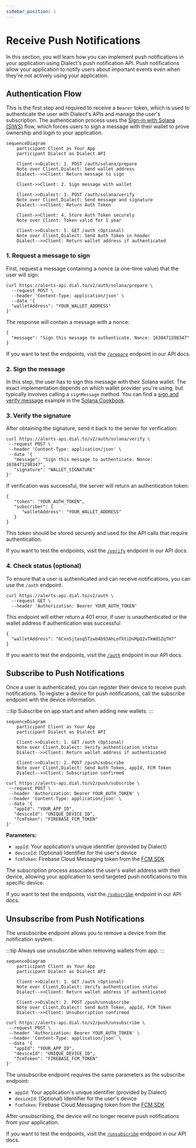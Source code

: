 ```yaml
---
sidebar_position: 1
---
```


# Receive Push Notifications

In this section, you will learn how you can implement push notifications in your application using Dialect's push notification API. Push notifications allow your application to notify users about important events even when they're not actively using your application.

## Authentication Flow

This is the first step and required to receive a `Bearer` token, which is used to authenticate the user with Dialect's APIs and manage the user's subscription. The authentication process uses the [Sign-in with Solana (SIWS)](https://github.com/phantom/sign-in-with-solana) flow, which forces users to sign a message with their wallet to prove ownership and login to your application.

```mermaid
sequenceDiagram
    participant Client as Your App
    participant Dialect as Dialect API

    Client->>Dialect: 1. POST /auth/solana/prepare
    Note over Client,Dialect: Send wallet address
    Dialect-->>Client: Return message to sign

    Client->>Client: 2. Sign message with wallet

    Client->>Dialect: 3. POST /auth/solana/verify
    Note over Client,Dialect: Send message and signature
    Dialect-->>Client: Return Auth Token

    Client->>Client: 4. Store Auth Token securely
    Note over Client: Token valid for 1 year

    Client->>Dialect: 5. GET /auth (Optional)
    Note over Client,Dialect: Send Auth Token in header
    Dialect-->>Client: Return wallet address if authenticated

```

### 1. Request a message to sign

First, request a message containing a nonce (a one-time value) that the user will sign:

```shell
curl https://alerts-api.dial.to/v2/auth/solana/prepare \
  --request POST \
  --header 'Content-Type: application/json' \
  --data '{
  "walletAddress": "YOUR_WALLET_ADDRESS"
}'
```

The response will contain a message with a nonce:

```shell
{
  "message": "Sign this message to authenticate. Nonce: 1638471298347"
}
```

If you want to test the endpoints, visit the [`/prepare`](https://alerts-api.dial.to/docs#tag/subscriber/POST/v2/auth/solana/prepare) endpoint in our API docs.

### 2. Sign the message

In this step, the user has to sign this message with their Solana wallet. The exact implementation depends on which wallet provider you're using, but typically involves calling a `⁠signMessage` method. You can find a [sign and verify message](https://solana.com/developers/cookbook/wallets/sign-message) example in the [Solana Cookbook](https://solana.com/developers/cookbook).

### 3. Verify the signature

After obtaining the signature, send it back to the server for verification:

```shell
curl https://alerts-api.dial.to/v2/auth/solana/verify \
 --request POST \
 --header 'Content-Type: application/json' \
 --data '{
   "message": "Sign this message to authenticate. Nonce: 1638471298347",
   "signature": "WALLET_SIGNATURE"
}'
```

If verification was successful, the server will return an authentication token:

```shell
{
   "token": "YOUR_AUTH_TOKEN",
   "subscriber": {
      "walletAddress": "YOUR_WALLET_ADDRESS"
   }
}
```

This token should be stored securely and used for the API calls that require authentication.

If you want to test the endpoints, visit the [`/verify`](https://alerts-api.dial.to/docs#tag/subscriber/POST/v2/auth/solana/verify) endpoint in our API docs.

### 4. Check status (optional)

To ensure that a user is authenticated and can receive notifications, you can use the `/auth` endpoint.

```shell
curl https://alerts-api.dial.to/v2/auth \
  --request GET \
  --header 'Authorization: Bearer YOUR_AUTH_TOKEN'
```

This endpoint will either return a 401 error, if user is unauthenticated or the wallet address if authentication was successful

```shell
{
  "walletAddress": "6CxnSjtasq5Tzwb4b93AhLofXtiDvMpQ2vTkWdSZqTH7"
}
```

If you want to test the endpoints, visit the [`/auth`](https://alerts-api.dial.to/docs#tag/subscriber/GET/v2/auth) endpoint in our API docs.

## Subscribe to Push Notifications

Once a user is authenticated, you can register their device to receive push notifications. To register a device for push notifications, call the subscribe endpoint with the device information.

:::tip
Subscribe on app start and when adding new wallets.
:::

```mermaid
sequenceDiagram
    participant Client as Your App
    participant Dialect as Dialect API

    Client->>Dialect: 1. GET /auth (Optional)
    Note over Client,Dialect: Verify authentication status
    Dialect-->>Client: Return wallet address if authenticated

    Client->>Dialect: 2. POST /push/subscribe
    Note over Client,Dialect: Send Auth Token, appId, FCM Token
    Dialect-->>Client: Subscription confirmed
```

```shell
curl https://alerts-api.dial.to/v2/push/subscribe \
 --request POST \
 --header 'Authorization: Bearer YOUR_AUTH_TOKEN' \
 --header 'Content-Type: application/json' \
 --data '{
   "appId": "YOUR_APP_ID",
   "deviceId": "UNIQUE_DEVICE_ID",
   "fcmToken": "FIREBASE_FCM_TOKEN"
}'
```

**Parameters:**

- `⁠appId`: Your application's unique identifier (provided by Dialect)
- `⁠deviceId`: (Optional) Identifier for the user's device
- `⁠fcmToken`: Firebase Cloud Messaging token from the [FCM SDK](https://firebase.google.com/docs/cloud-messaging)

The subscription process associates the user's wallet address with their device, allowing your application to send targeted push notifications to this specific device.

If you want to test the endpoints, visit the [`/subscribe`](https://alerts-api.dial.to/docs#tag/subscriber/POST/v2/push/subscribe) endpoint in our API docs.

## Unsubscribe from Push Notifications

The unsubscribe endpoint allows you to remove a device from the notification system.

:::tip
Always use unsubscribe when removing wallets from app.
:::

```mermaid
sequenceDiagram
    participant Client as Your App
    participant Dialect as Dialect API

    Client->>Dialect: 1. GET /auth (Optional)
    Note over Client,Dialect: Verify authentication status
    Dialect-->>Client: Return wallet address if authenticated

    Client->>Dialect: 2. POST /push/unsubscribe
    Note over Client,Dialect: Send Auth Token, appId, FCM Token
    Dialect-->>Client: Unsubscription confirmed

```

```shell
curl https://alerts-api.dial.to/v2/push/unsubscribe \
 --request POST \
 --header 'Authorization: Bearer YOUR_AUTH_TOKEN' \
 --header 'Content-Type: application/json' \
 --data '{
   "appId": "YOUR_APP_ID",
   "deviceId": "UNIQUE_DEVICE_ID",
   "fcmToken": "FIREBASE_FCM_TOKEN"
}'
```

The unsubscribe endpoint requires the same parameters as the subscribe endpoint:

- `⁠appId`: Your application's unique identifier (provided by Dialect)
- `⁠deviceId`: (Optional) Identifier for the user's device
- `⁠fcmToken`: Firebase Cloud Messaging token from the [FCM SDK](https://firebase.google.com/docs/cloud-messaging)

After unsubscribing, the device will no longer receive push notifications from your application.

If you want to test the endpoints, visit the [`/unsubscribe`](https://alerts-api.dial.to/docs#tag/subscriber/POST/v2/push/unsubscribe) endpoint in our API docs.
